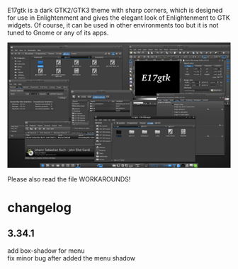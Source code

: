 E17gtk is a dark GTK2/GTK3 theme with sharp corners, which is designed for use in Enlightenment and gives the elegant look of Enlightenment to GTK widgets. Of course, it can be used in other environments too but it is not tuned to Gnome or any of its apps.

![Screenshot](screenshot.jpg?raw=true "Screenshot")

Please also read the file WORKAROUNDS!

# changelog

## 3.34.1
add box-shadow for menu<br/>
fix minor bug after added the menu shadow
